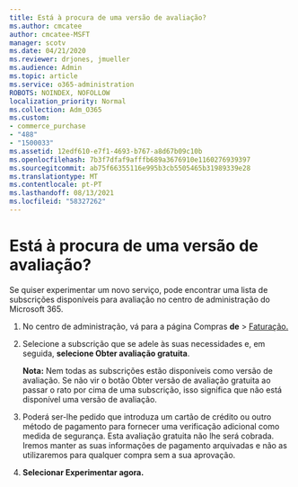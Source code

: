 ```yaml
---
title: Está à procura de uma versão de avaliação?
ms.author: cmcatee
author: cmcatee-MSFT
manager: scotv
ms.date: 04/21/2020
ms.reviewer: drjones, jmueller
ms.audience: Admin
ms.topic: article
ms.service: o365-administration
ROBOTS: NOINDEX, NOFOLLOW
localization_priority: Normal
ms.collection: Adm_O365
ms.custom:
- commerce_purchase
- "488"
- "1500033"
ms.assetid: 12edf610-e7f1-4693-b767-a8d67b09c10b
ms.openlocfilehash: 7b3f7dfaf9afffb689a3676910e1160276939397
ms.sourcegitcommit: ab75f66355116e995b3cb5505465b31989339e28
ms.translationtype: MT
ms.contentlocale: pt-PT
ms.lasthandoff: 08/13/2021
ms.locfileid: "58327262"
---
```

# <a name="trying-to-find-a-trial"></a>Está à procura de uma versão de avaliação?

Se quiser experimentar um novo serviço, pode encontrar uma lista de subscrições disponíveis para avaliação no centro de administração do Microsoft 365.
  
1. No centro de administração, vá para a página Compras **de** \> [Faturação.](https://go.microsoft.com/fwlink/p/?linkid=868433)

2. Selecione a subscrição que se adele às suas necessidades e, em seguida,  **selecione Obter avaliação gratuita**.

    **Nota:** Nem todas as subscrições estão disponíveis como versão de avaliação. Se não vir o  botão Obter versão de avaliação gratuita ao passar o rato por cima de uma subscrição, isso significa que não está disponível uma versão de avaliação.
  
3. Poderá ser-lhe pedido que introduza um cartão de crédito ou outro método de pagamento para fornecer uma verificação adicional como medida de segurança. Esta avaliação gratuita não lhe será cobrada. Iremos manter as suas informações de pagamento arquivadas e não as utilizaremos para qualquer compra sem a sua aprovação.

4. **Selecionar Experimentar agora.**